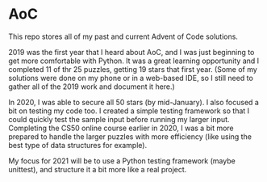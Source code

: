 # AoC
This repo stores all of my past and current Advent of Code solutions.

2019 was the first year that I heard about AoC, and I was just beginning to get more comfortable with Python. It was a great learning opportunity and I completed 11 of thr 25 puzzles, getting 19 stars that first year. (Some of my solutions were done on my phone or in a web-based IDE, so I still need to gather all of the 2019 work and document it here.)

In 2020, I was able to secure all 50 stars (by mid-January). I also focused a bit on testing my code too. I created a simple testing framework so that I could quickly test the sample input before running my larger input. Completing the CS50 online course earlier in 2020, I was a bit more prepared to handle the larger puzzles with more efficiency (like using the best type of data structures for example).

My focus for 2021 will be to use a Python testing framework (maybe unittest), and structure it a bit more like a real project.
